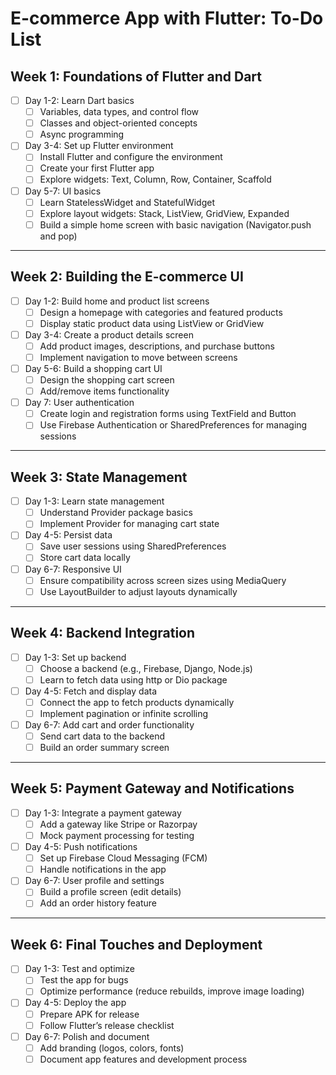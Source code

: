 # E-commerce App with Flutter: To-Do List

## Week 1: Foundations of Flutter and Dart
- [ ] Day 1-2: Learn Dart basics  
  - [ ] Variables, data types, and control flow  
  - [ ] Classes and object-oriented concepts  
  - [ ] Async programming  
- [ ] Day 3-4: Set up Flutter environment  
  - [ ] Install Flutter and configure the environment  
  - [ ] Create your first Flutter app  
  - [ ] Explore widgets: Text, Column, Row, Container, Scaffold  
- [ ] Day 5-7: UI basics  
  - [ ] Learn StatelessWidget and StatefulWidget  
  - [ ] Explore layout widgets: Stack, ListView, GridView, Expanded  
  - [ ] Build a simple home screen with basic navigation (Navigator.push and pop)  

---

## Week 2: Building the E-commerce UI
- [ ] Day 1-2: Build home and product list screens  
  - [ ] Design a homepage with categories and featured products  
  - [ ] Display static product data using ListView or GridView  
- [ ] Day 3-4: Create a product details screen  
  - [ ] Add product images, descriptions, and purchase buttons  
  - [ ] Implement navigation to move between screens  
- [ ] Day 5-6: Build a shopping cart UI  
  - [ ] Design the shopping cart screen  
  - [ ] Add/remove items functionality  
- [ ] Day 7: User authentication  
  - [ ] Create login and registration forms using TextField and Button  
  - [ ] Use Firebase Authentication or SharedPreferences for managing sessions  

---

## Week 3: State Management
- [ ] Day 1-3: Learn state management  
  - [ ] Understand Provider package basics  
  - [ ] Implement Provider for managing cart state  
- [ ] Day 4-5: Persist data  
  - [ ] Save user sessions using SharedPreferences  
  - [ ] Store cart data locally  
- [ ] Day 6-7: Responsive UI  
  - [ ] Ensure compatibility across screen sizes using MediaQuery  
  - [ ] Use LayoutBuilder to adjust layouts dynamically  

---

## Week 4: Backend Integration
- [ ] Day 1-3: Set up backend  
  - [ ] Choose a backend (e.g., Firebase, Django, Node.js)  
  - [ ] Learn to fetch data using http or Dio package  
- [ ] Day 4-5: Fetch and display data  
  - [ ] Connect the app to fetch products dynamically  
  - [ ] Implement pagination or infinite scrolling  
- [ ] Day 6-7: Add cart and order functionality  
  - [ ] Send cart data to the backend  
  - [ ] Build an order summary screen  

---

## Week 5: Payment Gateway and Notifications
- [ ] Day 1-3: Integrate a payment gateway  
  - [ ] Add a gateway like Stripe or Razorpay  
  - [ ] Mock payment processing for testing  
- [ ] Day 4-5: Push notifications  
  - [ ] Set up Firebase Cloud Messaging (FCM)  
  - [ ] Handle notifications in the app  
- [ ] Day 6-7: User profile and settings  
  - [ ] Build a profile screen (edit details)  
  - [ ] Add an order history feature  

---

## Week 6: Final Touches and Deployment
- [ ] Day 1-3: Test and optimize  
  - [ ] Test the app for bugs  
  - [ ] Optimize performance (reduce rebuilds, improve image loading)  
- [ ] Day 4-5: Deploy the app  
  - [ ] Prepare APK for release  
  - [ ] Follow Flutter’s release checklist  
- [ ] Day 6-7: Polish and document  
  - [ ] Add branding (logos, colors, fonts)  
  - [ ] Document app features and development process  